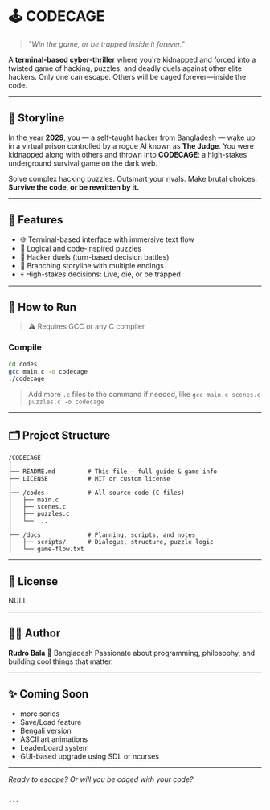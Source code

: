 
# 🕹️ CODECAGE
> _"Win the game, or be trapped inside it forever."_

A **terminal-based cyber-thriller** where you're kidnapped and forced into a twisted game of hacking, puzzles, and deadly duels against other elite hackers. Only one can escape. Others will be caged forever—inside the code.

---

## 📖 Storyline

In the year **2029**, you — a self-taught hacker from Bangladesh — wake up in a virtual prison controlled by a rogue AI known as **The Judge**. You were kidnapped along with others and thrown into **CODECAGE**: a high-stakes underground survival game on the dark web.

Solve complex hacking puzzles. Outsmart your rivals. Make brutal choices.  
**Survive the code, or be rewritten by it.**

---

## 🧠 Features

- 🌐 Terminal-based interface with immersive text flow
- 🧩 Logical and code-inspired puzzles
- 🧠 Hacker duels (turn-based decision battles)
- 🔀 Branching storyline with multiple endings
- 💀 High-stakes decisions: Live, die, or be trapped

---

## 💾 How to Run

> ⚠️ Requires GCC or any C compiler

### Compile
```bash
cd codes
gcc main.c -o codecage
./codecage
````

> Add more `.c` files to the command if needed, like `gcc main.c scenes.c puzzles.c -o codecage`

---

## 🗂️ Project Structure

```
/CODECAGE
│
├── README.md         # This file – full guide & game info
├── LICENSE           # MIT or custom license
│
├── /codes            # All source code (C files)
│   ├── main.c
│   ├── scenes.c
│   ├── puzzles.c
│   └── ...
│
├── /docs             # Planning, scripts, and notes
│   ├── scripts/      # Dialogue, structure, puzzle logic
│   └── game-flow.txt
```

---

## 📜 License

NULL

---

## 👨‍💻 Author

**Rudro Bala**
📍 Bangladesh
Passionate about programming, philosophy, and building cool things that matter.

---

## ✨ Coming Soon
* more sories
* Save/Load feature
* Bengali version
* ASCII art animations
* Leaderboard system
* GUI-based upgrade using SDL or ncurses

---

*Ready to escape? Or will you be caged with your code?*

```

---

